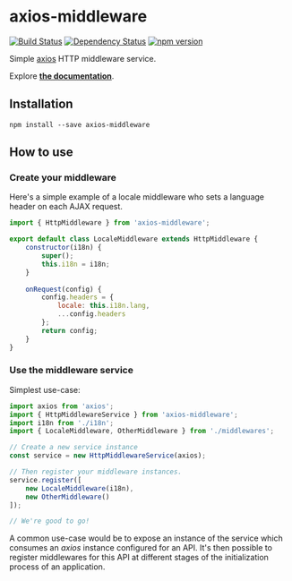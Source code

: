 # axios-middleware

[![Build Status](https://travis-ci.org/emileber/axios-middleware.svg?branch=master)](https://travis-ci.org/emileber/axios-middleware)
[![Dependency Status](https://beta.gemnasium.com/badges/github.com/emileber/axios-middleware.svg)](https://beta.gemnasium.com/projects/github.com/emileber/axios-middleware)
[![npm version](https://badge.fury.io/js/axios-middleware.svg)](https://www.npmjs.com/package/axios-middleware)

Simple [axios](https://github.com/axios/axios) HTTP middleware service.

Explore [**the documentation**](https://emileber.github.io/axios-middleware/).

## Installation

```
npm install --save axios-middleware
```

## How to use

### Create your middleware

Here's a simple example of a locale middleware who sets a language header on each AJAX request.

```javascript
import { HttpMiddleware } from 'axios-middleware';

export default class LocaleMiddleware extends HttpMiddleware {
    constructor(i18n) {
        super();
        this.i18n = i18n;
    }
    
    onRequest(config) {
        config.headers = {
            locale: this.i18n.lang,
            ...config.headers
        };
        return config;
    }
}
```

### Use the middleware service

Simplest use-case:

```javascript
import axios from 'axios';
import { HttpMiddlewareService } from 'axios-middleware';
import i18n from './i18n';
import { LocaleMiddleware, OtherMiddleware } from './middlewares';

// Create a new service instance
const service = new HttpMiddlewareService(axios);

// Then register your middleware instances.
service.register([
    new LocaleMiddleware(i18n),
    new OtherMiddleware()
]);

// We're good to go!
```

A common use-case would be to expose an instance of the service which consumes an _axios_ instance configured for an API. It's then possible to register middlewares for this API at different stages of the initialization process of an application.

